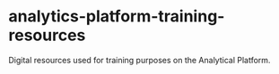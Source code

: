 # analytics-platform-training-resources
Digital resources used for training purposes on the Analytical Platform.
